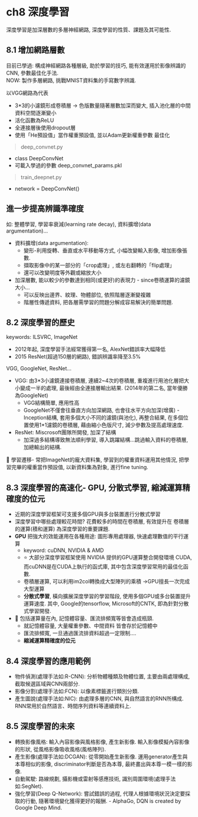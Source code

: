 
# ch8 深度學習    

深度學習是加深層數的多層神經網路, 深度學習的性質、課題及其可能性.   

## 8.1 增加網路層數   
目前已學過: 構成神經網路各種層級, 助於學習的技巧, 能有效運用於影像辨識的CNN, 參數最佳化手法.   
NOW: 製作多層網路, 挑戰MNIST資料集的手寫數字辨識.    

以VGG網路為代表    
* 3*3的小濾鏡形成卷積層 -> 色版數量隨著層數加深而變大, 插入池化層的中間資料空間逐漸變小   
* 活化函數為ReLU    
* 全連接層後使用dropout層    
* 使用「He預設值」當作權重預設值, 並以Adam更新權重參數 最佳化    

> deep_convnet.py       
* class DeepConvNet    
* 可載入學過的參數 deep_convnet_params.pkl   

> train_deepnet.py  
* network = DeepConvNet()  

## 進一步提高辨識準確度   
如: 整體學習, 學習率衰減(learning rate decay), 資料擴增(data argumentation)...    
* 資料擴增(data argumentation):     
    * 變形-利用旋轉、垂直或水平移動等方式, 小幅改變輸入影像, 增加影像張數.     
    * 擷取影像中的某一部分的「crop處理」, 或左右翻轉的「flip處理」    
    * 還可以改變明度等外觀或縮放大小     
* 加深層數, 能以較少的參數達到相同(或更好)的表現力 - since卷積運算的濾鏡大小...           
    * 可以反映出邊界、紋理、物體部位, 依照階層逐漸變複雜     
    * 階層性傳遞資料, 把各層需學習的問題分解成容易解決的簡單問題.   


## 8.2 深度學習的歷史    
keywords: ILSVRC, ImageNet    
- 2012年起, 深度學習手法經常獲得第一名, AlexNet錯誤率大幅降低    
- 2015 ResNet(超過150層的網路), 錯誤辨識率降至3.5%        

VGG, GoogleNet, ResNet...   
- VGG: 由3*3小濾鏡連接卷積層, 連續2~4次的卷積層, 重複進行用池化層把大小變成一半的處理, 最後經由全連接層輸出結果. (2014年的第二名, 當年優勝為GoogleNet)     
    * VGG結構簡單, 應用性高   
    * GoogleNet不僅會往垂直方向加深網路, 也會往水平方向加深(增廣) - Inception結構, 套用多個大小不同的濾鏡(與池化), 再整合結果, 在多個位置使用1*1濾鏡的卷積層, 藉由縮小色版尺寸, 減少參數及提高處理速度.           
- ResNet: Miscrosoft團隊所開發, 加深了結構     
    * 加深過多結構導致無法順利學習, 導入跳躍結構...跳過輸入資料的卷積層, 加總輸出的結構.    

:elephant: 學習遷移- 常把ImageNet的龐大資料集, 學習到的權重資料運用其他情況, 把學習完畢的權重當作預設值, 以新資料集為對象, 進行fine tuning.   



## 8.3 深度學習的高速化- GPU, 分散式學習, 縮減運算精確度的位元      
* 近期的深度學習框架可支援多個GPU與多台裝置進行分散式學習     
* 深度學習中哪些處理較花時間? 花費較多的時間在卷積層, 有效提升在 卷積層的運算(積和運算) 為深度學習的重要課題.      
* **GPU** 把強大的效能運用在各種用途: 圖形專用處理器, 快速處理數值的平行運算      
    * keyword: cuDNN, NVIDIA & AMD  
    * :star: 大部分深度學習框架使用 NVIDIA 提供的GPU運算整合開發環境 CUDA, 而cuDNN是在CUDA上執行的函式庫, 其中包含深度學習常用的最佳化函數.    
    * 卷積層運算, 可以利用im2col轉換成大型陣列的乘積 ->GPU擅長一次完成大型運算      
    * **分散式學習**, 橫向擴展深度學習的學習階段, 使用多個GPU或多台裝置提升運算速度. 其中, Google的tensorflow, Microsoft的CNTK, 即為針對分散式學習開發.            
* :snail: 包括運算量在內, 記憶體容量、匯流排頻寬等皆會造成瓶頸.   
    * 就記憶體容量, 大量權重參數、中間資料 皆會存於記憶體中     
    * 匯流排頻寬, 一旦通過匯流排資料超過一定限制....    
    * **縮減運算精確度的位元**
          

## 8.4 深度學習的應用範例     
* 物件偵測(處理手法如:R-CNN): 分析物體種類及物體位置, 主要由兩處理構成, 截取候選區域與CNN兩部分.      
* 影像分割(處理手法如:FCN): 以像素標籤進行類別分類.      
* 產生圖說(處理手法如:NIC): 由處理多層的CNN, 與自然語言的RNN所構成. RNN常用於自然語言、時間序列資料等連續資料上.         

## 8.5 深度學習的未來       
* 轉換影像風格: 輸入內容影像與風格影像, 產生新影像. 輸入影像模擬內容影像的形狀, 從風格影像吸收風格(風格陣列).     
* 產生影像(處理手法如:DCGAN): 從零開始產生新影像. 運用generator產生與本尊相似的影像, discriminator判斷是否為本尊, 最終畫出與本尊一模一樣的影像.     
* 自動駕駛: 路線規劃, 攝影機或雷射等感應技術, 識別周圍環境(處理手法如:SegNet).  
* 強化學習(Deep Q-Network): 嘗試錯誤的過程, 代理人根據環境狀況決定要採取的行動, 隨著環境變化獲得更好的報酬. - AlphaGo, DQN is created by Google Deep Mind.      




